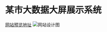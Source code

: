# 某市大数据大屏展示系统
 [网站预览地址](https://liuhao1234.github.io/largeSizeScreenMonitors/beijingzicai/logistics.html)
![网站设计图](https://liuhao1234.github.io/largeSizeScreenMonitors/design/首页.png)